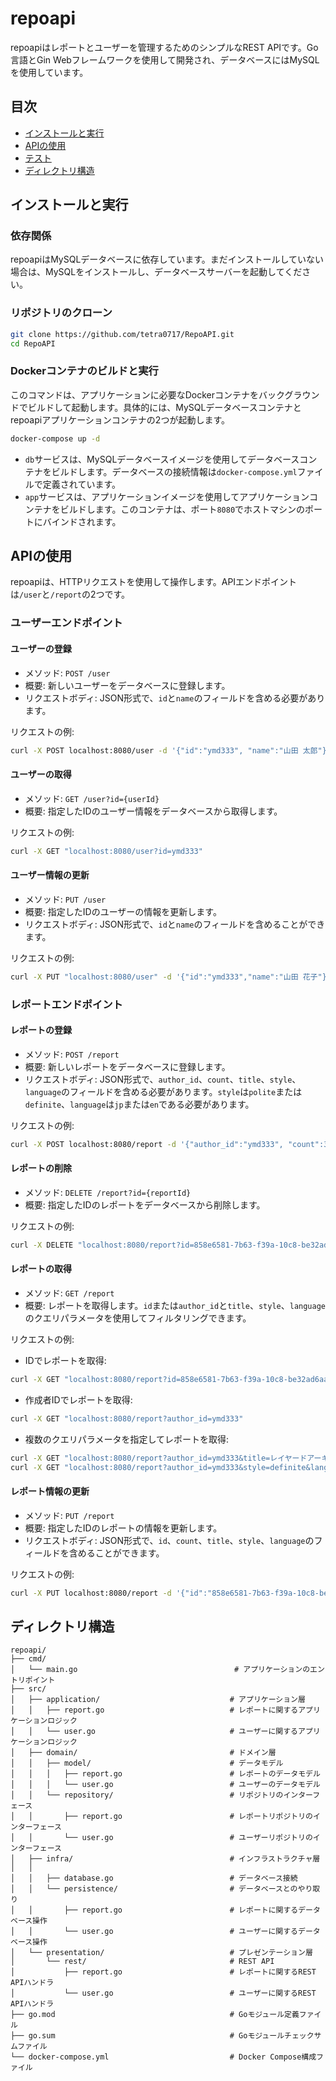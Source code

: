 # repoapi

repoapiはレポートとユーザーを管理するためのシンプルなREST APIです。Go言語とGin Webフレームワークを使用して開発され、データベースにはMySQLを使用しています。

## 目次

- [インストールと実行](#インストールと実行)
- [APIの使用](#APIの使用)
- [テスト](#テスト)
- [ディレクトリ構造](#ディレクトリ構造)

## インストールと実行

### 依存関係

repoapiはMySQLデータベースに依存しています。まだインストールしていない場合は、MySQLをインストールし、データベースサーバーを起動してください。

### リポジトリのクローン

```bash
git clone https://github.com/tetra0717/RepoAPI.git
cd RepoAPI
```

### Dockerコンテナのビルドと実行

このコマンドは、アプリケーションに必要なDockerコンテナをバックグラウンドでビルドして起動します。具体的には、MySQLデータベースコンテナとrepoapiアプリケーションコンテナの2つが起動します。

```bash
docker-compose up -d
```

- `db`サービスは、MySQLデータベースイメージを使用してデータベースコンテナをビルドします。データベースの接続情報は`docker-compose.yml`ファイルで定義されています。
- `app`サービスは、アプリケーションイメージを使用してアプリケーションコンテナをビルドします。このコンテナは、ポート`8080`でホストマシンのポートにバインドされます。


## APIの使用

repoapiは、HTTPリクエストを使用して操作します。APIエンドポイントは`/user`と`/report`の2つです。

### ユーザーエンドポイント

#### ユーザーの登録

- メソッド: `POST /user`
- 概要: 新しいユーザーをデータベースに登録します。
- リクエストボディ: JSON形式で、`id`と`name`のフィールドを含める必要があります。

リクエストの例:

```bash
curl -X POST localhost:8080/user -d '{"id":"ymd333", "name":"山田 太郎"}' -H "Content-Type: application/json"
```

#### ユーザーの取得

- メソッド: `GET /user?id={userId}`
- 概要: 指定したIDのユーザー情報をデータベースから取得します。

リクエストの例:

```bash
curl -X GET "localhost:8080/user?id=ymd333"
```

#### ユーザー情報の更新

- メソッド: `PUT /user`
- 概要: 指定したIDのユーザーの情報を更新します。
- リクエストボディ: JSON形式で、`id`と`name`のフィールドを含めることができます。

リクエストの例:

```bash
curl -X PUT "localhost:8080/user" -d '{"id":"ymd333","name":"山田 花子"}' -H "Content-Type: application/json"
```

### レポートエンドポイント

#### レポートの登録

- メソッド: `POST /report`
- 概要: 新しいレポートをデータベースに登録します。
- リクエストボディ: JSON形式で、`author_id`、`count`、`title`、`style`、`language`のフィールドを含める必要があります。`style`は`polite`または`definite`、`language`は`jp`または`en`である必要があります。

リクエストの例:

```bash
curl -X POST localhost:8080/report -d '{"author_id":"ymd333", "count":300, "title":"レイヤードアーキテクチャについて", "style":"polite", "language":"jp"}' -H "Content-Type: application/json"
```

#### レポートの削除

- メソッド: `DELETE /report?id={reportId}`
- 概要: 指定したIDのレポートをデータベースから削除します。

リクエストの例:

```bash
curl -X DELETE "localhost:8080/report?id=858e6581-7b63-f39a-10c8-be32ad6aafb5"
```

#### レポートの取得

- メソッド: `GET /report`
- 概要: レポートを取得します。`id`または`author_id`と`title`、`style`、`language`のクエリパラメータを使用してフィルタリングできます。

リクエストの例:

- IDでレポートを取得:

```bash
curl -X GET "localhost:8080/report?id=858e6581-7b63-f39a-10c8-be32ad6aafb5"
```

- 作成者IDでレポートを取得:

```bash
curl -X GET "localhost:8080/report?author_id=ymd333"
```

- 複数のクエリパラメータを指定してレポートを取得:

```bash
curl -X GET "localhost:8080/report?author_id=ymd333&title=レイヤードアーキテクチャについて"
curl -X GET "localhost:8080/report?author_id=ymd333&style=definite&language=en"
```

#### レポート情報の更新

- メソッド: `PUT /report`
- 概要: 指定したIDのレポートの情報を更新します。
- リクエストボディ: JSON形式で、`id`、`count`、`title`、`style`、`language`のフィールドを含めることができます。

リクエストの例:

```bash
curl -X PUT localhost:8080/report -d '{"id":"858e6581-7b63-f39a-10c8-be32ad6aafb5","count":400, "title":"クリーンアーキテクチャについて", "style":"definite", "language":"jp"}' -H "Content-Type: application/json"
```

## ディレクトリ構造

```
repoapi/
├── cmd/
│   └── main.go                                   # アプリケーションのエントリポイント
├── src/
│   ├── application/                             # アプリケーション層
│   │   ├── report.go                            # レポートに関するアプリケーションロジック
│   │   └── user.go                              # ユーザーに関するアプリケーションロジック
│   ├── domain/                                  # ドメイン層
│   │   ├── model/                               # データモデル
│   │   │   ├── report.go                        # レポートのデータモデル
│   │   │   └── user.go                          # ユーザーのデータモデル
│   │   └── repository/                          # リポジトリのインターフェース
│   │       ├── report.go                        # レポートリポジトリのインターフェース
│   │       └── user.go                          # ユーザーリポジトリのインターフェース
│   ├── infra/                                   # インフラストラクチャ層
│   │
│   │   ├── database.go                          # データベース接続
│   │   └── persistence/                         # データベースとのやり取り
│   │       ├── report.go                        # レポートに関するデータベース操作
│   │       └── user.go                          # ユーザーに関するデータベース操作
│   └── presentation/                            # プレゼンテーション層
│       └── rest/                                # REST API
│           ├── report.go                        # レポートに関するREST APIハンドラ
│           └── user.go                          # ユーザーに関するREST APIハンドラ
├── go.mod                                       # Goモジュール定義ファイル
├── go.sum                                       # Goモジュールチェックサムファイル
└── docker-compose.yml                           # Docker Compose構成ファイル
```

